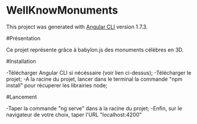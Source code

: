 # WellKnowMonuments

This project was generated with [Angular CLI](https://github.com/angular/angular-cli) version 1.7.3.

#Présentation

Ce projet représente grâce à babylon.js des monuments célèbres en 3D.


#Installation

-Télécharger Angular CLI si nécéssaire (voir lien ci-dessus);
-Télécharger le projet;
-A la racine du projet, lancer dans le terminal la commande "npm install" pour récuperer les librairies node;

#Lancement

-Taper la commande "ng serve" dans à la racine du projet;
-Enfin, sur le navigateur de votre choix, taper l'URL "localhost:4200" 
